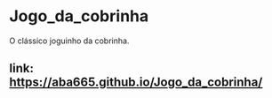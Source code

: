 # Jogo_da_cobrinha
O clássico joguinho da cobrinha.
## link: https://aba665.github.io/Jogo_da_cobrinha/ 
